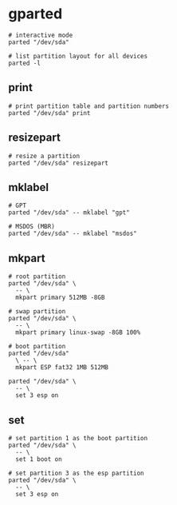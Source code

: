 # gparted

```shell
# interactive mode
parted "/dev/sda"

# list partition layout for all devices
parted -l
```

## print

```shell
# print partition table and partition numbers
parted "/dev/sda" print
```

## resizepart

```shell
# resize a partition
parted "/dev/sda" resizepart
```

## mklabel

```shell
# GPT
parted "/dev/sda" -- mklabel "gpt"

# MSDOS (MBR)
parted "/dev/sda" -- mklabel "msdos"
```

## mkpart

```shell
# root partition
parted "/dev/sda" \
  -- \
  mkpart primary 512MB -8GB

# swap partition
parted "/dev/sda" \
  -- \
  mkpart primary linux-swap -8GB 100%

# boot partition
parted "/dev/sda"
  \ -- \
  mkpart ESP fat32 1MB 512MB

parted "/dev/sda" \
  -- \
  set 3 esp on
```

## set

```shell
# set partition 1 as the boot partition
parted "/dev/sda" \
  -- \
  set 1 boot on

# set partition 3 as the esp partition
parted "/dev/sda" \
  -- \
  set 3 esp on
```
